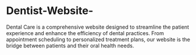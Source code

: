 # Dentist-Website-
Dental Care is a comprehensive website designed to streamline the patient experience and enhance the efficiency of dental practices. From appointment scheduling to personalized treatment plans, our website is the bridge between patients and their oral health needs.
